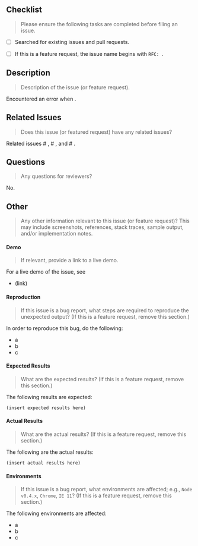 
## Checklist

> Please ensure the following tasks are completed before filing an issue.

* [ ] Searched for existing issues and pull requests.
* [ ] If this is a feature request, the issue name begins with `RFC: `.


## Description

> Description of the issue (or feature request).

Encountered an error when .


## Related Issues

> Does this issue (or featured request) have any related issues?

Related issues # , # , and # .


## Questions

> Any questions for reviewers?

No.


## Other

> Any other information relevant to this issue (or feature request)? This may include screenshots, references, stack traces, sample output, and/or implementation notes.


#### Demo

> If relevant, provide a link to a live demo.

For a live demo of the issue, see

* (link)


#### Reproduction

> If this issue is a bug report, what steps are required to reproduce the unexpected output? (If this is a feature request, remove this section.)

In order to reproduce this bug, do the following:

* a
* b
* c


#### Expected Results

> What are the expected results?  (If this is a feature request, remove this section.)

The following results are expected:

``` text
(insert expected results here)
```


#### Actual Results

> What are the actual results? (If this is a feature request, remove this section.)

The following are the actual results:

``` text
(insert actual results here)
```


#### Environments

> If this issue is a bug report, what environments are affected; e.g., `Node v0.4.x`, `Chrome`, `IE 11`? (If this is a feature request, remove this section.)

The following environments are affected:

* a
* b
* c




